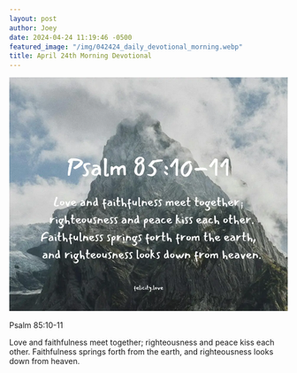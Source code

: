 ```yaml
---
layout: post
author: Joey
date: 2024-04-24 11:19:46 -0500
featured_image: "/img/042424_daily_devotional_morning.webp"
title: April 24th Morning Devotional
---
```


[![April 24th 2024 - Morning Devotional](/img/042424_daily_devotional_morning.webp)](/img/042424_daily_devotional_morning.webp)

Psalm 85:10-11

Love and faithfulness meet together;
    righteousness and peace kiss each other.
Faithfulness springs forth from the earth,
    and righteousness looks down from heaven.